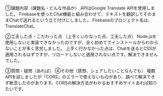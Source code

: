 ①課題内容（課題名・どんな作品か）
APIはGoogle Translate APIを使用しました。
Firebaseを使ったChat機能と組み合わせて、テキストを翻訳してそのままChatで送れるという立て付けにしました。
Firebaseのプロジェクト名は、TranslateChat。

②工夫した点・こだわった点 （上手くいかなった点、工夫した点） 
Node.jsを使用しないと実装できなかったのですが、全く初めてでインストールからわからないことが多く苦労しました。
上手く行かなかった点は、Chatを送るとCSSが適用されるはずですが、リロードしないと適用されない点です。解決できませんでした。

③質問・疑問（あれば） ④その他（感想、シェアしたいことなんでも）
複数APIを試しましたが「CORS」のエラーで使えないものがあり、調べて解決できず断念したのがあります。CORSの解決方法がわかるおすすめサイトあれば知りたいです。
